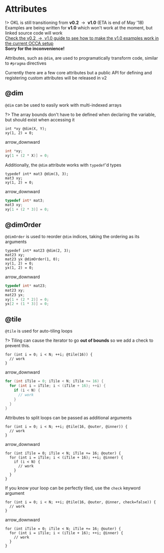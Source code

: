 # Attributes

!>
    OKL is still transitioning from **v0.2** &nbsp;&rarr;&nbsp; **v1.0** (ETA is end of May '18)
    <br/>
    Examples are being written for **v1.0** which won't work at the moment, but linked source code will work
    <br/>
    [Check the v0.2 &nbsp;&rarr;&nbsp; v1.0 guide to see how to make the v1.0 examples work in the current OCCA setup](/guide/okl/v1)
    <br/>
    **Sorry for the inconvenience!**

Attributes, such as `@dim`, are used to programatically transform code, similar to `#pragma` directives

Currently there are a few core attributes but a public API for defining and registering custom attributes will be released in v2

## @dim

`@dim` can be used to easily work with multi-indexed arrays

?> The array bounds don't have to be defined when declaring the variable, but should exist when accessing it

```okl
int *xy @dim(X, Y);
xy(1, 2) = 0;
```

<md-icon class="transform-arrow">arrow_downward</md-icon>

```cpp
int *xy;
xy[1 + (2 * X)] = 0;
```

Additionally, the `@dim` attribute works with `typedef`'d types

```okl
typedef int* mat3 @dim(3, 3);
mat3 xy;
xy(1, 2) = 0;
```

<md-icon class="transform-arrow">arrow_downward</md-icon>

```cpp
typedef int* mat3;
mat3 xy;
xy[1 + (2 * 3)] = 0;
```

## @dimOrder

`@dimOrder` is used to reorder `@dim` indices, taking the ordering as its arguments

```okl
typedef int* mat23 @dim(2, 3);
mat23 xy;
mat23 yx @dimOrder(1, 0);
xy(1, 2) = 0;
yx(1, 2) = 0;
```

<md-icon class="transform-arrow">arrow_downward</md-icon>

```cpp
typedef int* mat23;
mat23 xy;
mat23 yx;
xy[1 + (2 * 2)] = 0;
yx[2 + (1 * 3)] = 0;
```

## @tile

`@tile` is used for auto-tiling loops

?> Tiling can cause the iterator to go **out of bounds** so we add a check to prevent this.

```okl
for (int i = 0; i < N; ++i; @tile(16)) {
  // work
}
```

<md-icon class="transform-arrow">arrow_downward</md-icon>

```cpp
for (int iTile = 0; iTile < N; iTile += 16) {
  for (int i = iTile; i < (iTile + 16); ++i) {
    if (i < N) {
      // work
    }
  }
}
```

Attributes to split loops can be passed as additional arguments

```okl
for (int i = 0; i < N; ++i; @tile(16, @outer, @inner)) {
  // work
}
```

<md-icon class="transform-arrow">arrow_downward</md-icon>

```okl
for (int iTile = 0; iTile < N; iTile += 16; @outer) {
  for (int i = iTile; i < (iTile + 16); ++i; @inner) {
    if (i < N) {
      // work
    }
  }
}
```

If you know your loop can be perfectly tiled, use the `check` keyword argument

```okl
for (int i = 0; i < N; ++i; @tile(16, @outer, @inner, check=false)) {
  // work
}
```

<md-icon class="transform-arrow">arrow_downward</md-icon>

```okl
for (int iTile = 0; iTile < N; iTile += 16; @outer) {
  for (int i = iTile; i < (iTile + 16); ++i; @inner) {
    // work
  }
}
```
